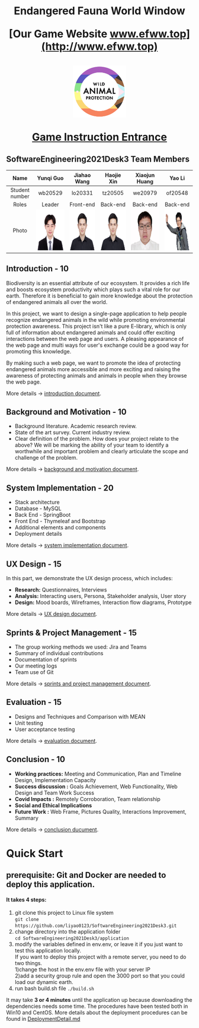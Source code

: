 <h1 align="center">
Endangered Fauna World Window  
  
[Our Game Website www.efww.top](http://www.efww.top)
<br>
<br>
<img src="https://github.com/liyao0123/SoftwareEngineering2021Desk3/blob/main/Documentation/pics/logo.jpg" width = "28%" />
<br>

[Game Instruction Entrance](https://github.com/liyao0123/SoftwareEngineering2021Desk3/tree/development)   

</h1>

## SoftwareEngineering2021Desk3 Team Members

Name          |Yunqi Guo            |Jiahao Wang           | Haojie Xin           |Xiaojun Huang         |Yao Li
:------------:|:-------------------:|:--------------------:|:--------------------:|:--------------------:|:-----------------------:
Student number|wb20529              |lo20331               |tz20505               |we20979               |of20548   
Roles         |Leader               |Front-end             |Back-end              |Back-end              |Back-end    
Photo         |<img src="Documentation/pics/Yunqi_Guo.jpg" width="130" height="110">|<img src="Documentation/pics/Haojie_Xin.jpeg" width="130" height="110">|<img src="Documentation/pics/Haojie_Xin.jpeg" width="130" height="110">|<img src="Documentation/pics/Xiaojun.JPG" width="130" height="110">|<img src="Documentation/pics/YaoLi.jpg" width="130" height="110">


## Introduction - 10
Biodiversity is an essential attribute of our ecosystem. It provides a rich life and boosts ecosystem productivity which plays such a vital role for our earth. Therefore it is beneficial to gain more knowledge about the protection of endangered animals all over the world.

In this project, we want to design a single-page application to help people recognize endangered animals in the wild while promoting environmental protection awareness. This project isn't like a pure E-library, which is only full of information about endangered animals and could offer exciting interactions between the web page and users. A pleasing appearance of the web page and multi ways for user's exchange could be a good way for promoting this knowledge.

By making such a web page, we want to promote the idea of protecting endangered animals more accessible and more exciting and raising the awareness of protecting animals and animals in people when they browse the web page.

More details -> [introduction document](Documentation/Introduction.md).


## Background and Motivation - 10
- Background literature. Academic research review.
- State of the art survey. Current industry review.
- Clear definition of the problem. How does your project relate to the above? We will be marking the ability of your team to identify a worthwhile and important problem and clearly articulate the scope and challenge of the problem.

More details -> [background and motivation document](Documentation/BackgroundandMotivation.md).


## System Implementation - 20
- Stack architecture
- Database - MySQL
- Back End - SpringBoot
- Front End - Thymeleaf and Bootstrap
- Additional elements and components
- Deployment details

More details -> [system implementation document](Documentation/SystemImplementation.md).


## UX Design - 15
In this part, we demonstrate the UX design process, which includes:
- **Research:** Questionnaires, Interviews
- **Analysis:** Interacting users, Persona, Stakeholder analysis, User story
- **Design:** Mood boards, Wireframes, Interaction flow diagrams, Prototype

More details ->  [UX design document](Documentation/UXDesign.md).

## Sprints & Project Management - 15

- The group working methods we used: Jira and Teams
- Summary of individual contributions
- Documentation of sprints
- Our meeting logs
- Team use of Git

More details -> [sprints and project management document](Documentation/Sprints&ProjectManagement.md).


## Evaluation - 15
- Designs and Techniques and Comparison with MEAN
- Unit testing
- User acceptance testing

More details -> [evaluation document](Documentation/Evaluation.md).

## Conclusion - 10
- **Working practices:** Meeting and Communication, Plan and Timeline Design, Implementation Capacity
- **Success discussion :** Goals Achievement, Web Functionality, Web Design and Team Work Success
- **Covid Impacts :** Remotely Corroboration, Team relationship
- **Social and Ethical Implications**
- **Future Work :** Web Frame, Pictures Quality, Interactions Improvement, Summary

More details -> [conclusion ducument](Documentation/Conclusion.md).


# Quick Start

## prerequisite: Git and Docker are needed to deploy this application.

#### It takes 4 steps:
1. git clone this project to Linux file system   
  `git clone https://github.com/liyao0123/SoftwareEngineering2021Desk3.git`
2. change directory into the application folder   
  `cd SoftwareEngineering2021Desk3/application`
3. modify the variables defined in env.env, or leave it if you just want to test this application locally.   
   If you want to deploy this project with a remote server, you need to do two things.   
   1)change the host in the env.env file with your server IP   
   2)add a security group rule and open the 3000 port so that you could load our dynamic earth. 
4. run bash build.sh file 
  `./build.sh`

It may take **3 or 4 minutes** until the application up because downloading the dependencies needs some time.
The procedures have been tested both in Win10 and CentOS.
More details about the deployment procedures can be found in [DeploymentDetail.md](/application/DeploymentDetail.md)
